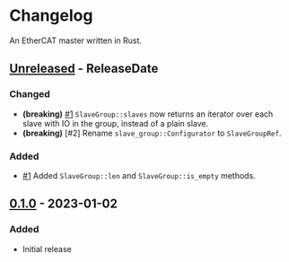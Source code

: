 # Changelog

An EtherCAT master written in Rust.

<!-- next-header -->

## [Unreleased] - ReleaseDate

### Changed

- **(breaking)** [#1] `SlaveGroup::slaves` now returns an iterator over each slave with IO in the
  group, instead of a plain slave.
- **(breaking)** [#2] Rename `slave_group::Configurator` to `SlaveGroupRef`.

### Added

- [#1] Added `SlaveGroup::len` and `SlaveGroup::is_empty` methods.

## [0.1.0] - 2023-01-02

### Added

- Initial release

<!-- next-url -->

[#1]: https://github.com/ethercrab-rs/ethercrab/pull/1
[unreleased]: https://github.com/ethercrab-rs/ethercrab/compare/v0.1.0...HEAD
[0.1.0]: https://github.com/ethercrab-rs/ethercrab/compare/fb37346...v0.1.0
